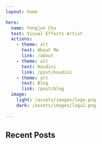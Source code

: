 ```yaml
---
layout: home

hero:
  name: Yongjun Cho
  text: Visual Effects Artist
  actions:
    - theme: alt
      text: About Me
      link: /about
    - theme: alt
      text: Houdini
      link: /post/houdini
    - theme: alt
      text: Blog
      link: /post/blog
  image:
    light: /assets/images/logo.png
    dark: /assets/images/logo2.png
 
---
```



<script setup>
import { data as posts } from '.vitepress/posts.data'
import formatDate from '.vitepress/theme/utils/formatDate';
</script>

## Recent Posts

<template v-for="post in posts.slice(0,5)">
  <li>
    <a :href="post.url" class="recent-posts">{{ post.frontmatter.title }}</a>
    <span>{{ formatDate( post.frontmatter.date ) }}</span>
  </li>
  <div v-if="post.excerpt" v-html="post.excerpt.slice(0, 200) + '...'" ></div>
</template>

